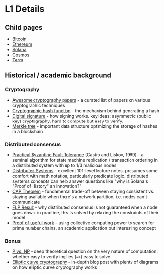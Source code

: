 # L1 Details

## Child pages
* [Bitcoin](Bitcoin.md)
* [Ethereum](Ethereum.md)
* [Solana](Solana.md)
* [Cosmos](Cosmos.md)
* [Terra](Terra.md)

## Historical / academic background

### Cryptography
* [Awesome cryptography papers](https://github.com/pFarb/awesome-crypto-papers) -
  a curated list of papers on various cryptographic techniques
* [Cryptographic hash function](https://en.bitcoinwiki.org/wiki/Cryptographic_hash_function) -
  the mechanism behind generating a hash
* [Digital signature](https://en.bitcoinwiki.org/wiki/Digital_signature) -
  how signing works. key ideas: asymmetric (public key) cryptography, hard to compute but easy to verify.
* [Merkle tree](https://en.bitcoinwiki.org/wiki/Merkle_tree) -
  important data structure optimizing the storage of hashes in a blockchain

### Distributed consensus
* [Practical Byzantine Fault Tolerance](https://pmg.csail.mit.edu/papers/osdi99.pdf) (Castro and Liskov, 1999) -
  a seminal algorithm for state machine replication / transaction ordering in a distributed system with up to 1/3 malicious nodes
* [Distributed Systems](https://www.cl.cam.ac.uk/teaching/2021/ConcDisSys/dist-sys-notes.pdf) -
  excellent 101-level lecture notes. presumes some comfort with math notation, particularly predicate logic.
  distributed systems concepts can help answer questions like "why is Solana's "Proof of History" an innovation?"
* [CAP Theorem](https://en.wikipedia.org/wiki/CAP_theorem) -
  fundamental trade-off between staying consistent vs. staying available when there's a network partition, i.e. nodes can't communicate
* [FLP Result](https://groups.csail.mit.edu/tds/papers/Lynch/jacm85.pdf) -
  why distributed consensus is not guaranteed when a node goes down. in practice, this is solved by relaxing the constraints of their model
* [Proof of useful work](https://primecoin.io/about.php) -
  using collective computing power to search for prime number chains. an academic application but interesting concept

### Bonus
* [P vs. NP](https://en.wikipedia.org/wiki/P_versus_NP_problem) -
  deep theoretical question on the very nature of computation: whether easy to verify implies (`=>`) easy to solve
* [Elliptic curve cryptography](https://hackernoon.com/what-is-the-math-behind-elliptic-curve-cryptography-f61b25253da3) -
  in-depth blog post with plenty of diagrams on how elliptic curve cryptography works
